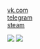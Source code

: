 [vk.com](https://vk.com/wolf49406)  
[telegram](https://t.me/wolf49406)  
[steam](https://steamcommunity.com/id/wolf49406/)  

![](https://komarev.com/ghpvc/?username=Wolf49406&color=blue&style=for-the-badge)
![](https://hit.yhype.me/github/profile?user_id=26302888)
